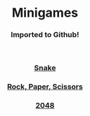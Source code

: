 <div align="center">
  <h1>Minigames</h1>
  <h3>Imported to Github!</h3>
  <br>
  <h3><a href="https://villainsrule4000.github.io/games/snake/">Snake</a></h3>
  <h3><a href="https://villainsrule4000.github.io/games/rps/">Rock, Paper, Scissors</a></h3>
  <h3><a href="https://villainsrule4000.github.io/games/2048/">2048</a></h3>
</div>
